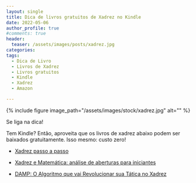 ```yaml
---
layout: single
title: Dica de livros gratuitos de Xadrez no Kindle
date: 2022-05-06
author_profile: true
#comments: true
header:
  teaser: /assets/images/posts/xadrez.jpg
categories:
tags:
  - Dica de Livro
  - Livros de Xadrez
  - Livros gratuitos
  - Kindle
  - Xadrez
  - Amazon

---
```


{% include figure image_path="/assets/images/stock/xadrez.jpg" alt=""  %}

Se liga na dica!

Tem Kindle? Então, aproveita que os livros de xadrez abaixo podem ser baixados gratuitamente. Isso mesmo: custo zero!

- [Xadrez passo a passo]( https://amzn.to/3vPuhHY )

- [Xadrez e Matemática: análise de aberturas para iniciantes]( https://amzn.to/37mFwOF )

- [DAMP: O Algoritmo que vai Revolucionar sua Tática no Xadrez]( https://amzn.to/3vQO0ar )
